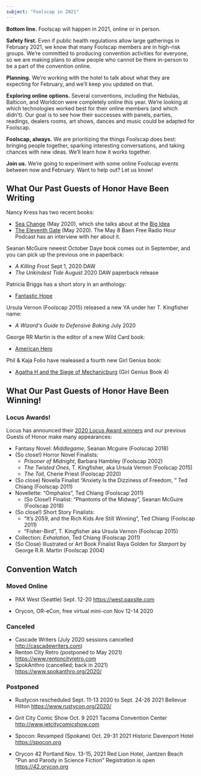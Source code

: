 ```yaml
---
subject: "Foolscap in 2021"
---
```


**Bottom line.** Foolscap will happen in 2021, online or in person.

**Safety first.** Even if public health regulations allow large gatherings in February 2021, we know that many Foolscap members are in high-risk groups. We’re committed to producing convention activities for everyone, so we are making plans to allow people who cannot be there in-person to be a part of the convention online.

**Planning.** We’re working with the hotel to talk about what they are expecting for February, and we’ll keep you updated on that.

**Exploring online options.** Several conventions, including the Nebulas, Balticon, and Worldcon were completely online this year. We’re looking at which technologies worked best for their online members (and which didn’t). Our goal is to see how their successes with panels, parties, readings, dealers rooms, art shows, dances and music could be adapted for Foolscap.

**Foolscap, always.** We are prioritizing the things Foolscap does best: bringing people together, sparking interesting conversations, and taking chances with new ideas. We’ll learn how it works together.

**Join us.** We’re going to experiment with some online Foolscap events between now and February. Want to help out? Let us know!


## What Our Past Guests of Honor Have Been Writing

Nancy Kress has two recent books: 

- [Sea Change](https://tachyonpublications.com/product/sea-changes/) (May 2020), which she talks about at the [Big Idea](https://whatever.scalzi.com/2020/05/22/the-big-idea-nancy-kress-6/)
- [The Eleventh Gate](https://www.baen.com/the-eleventh-gate.html) (May 2020). The May 8 Baen Free Radio Hour Podcast has an interview with her about it. 

Seanan McGuire newest October Daye book comes out in September, and you can pick up the previous one in paperback: 

- *A Killing Frost* Sept 1, 2020 DAW
- *The Unkindest Tide* August 2020 DAW paperback release

Patricia Briggs has a short story in an anthology: 

- [Fantastic Hope](https://www.penguinrandomhouse.com/books/611815/fantastic-hope-by-edited-by-laurell-k-hamilton-and-william-mccaskey/)

Ursula Vernon (Foolscap 2015) released a new YA under her T. Kingfisher name:

- *A Wizard's Guide to Defensive Baking* July 2020

George RR Martin is the editor of a new Wild Card book: 

- [American Hero](https://us.macmillan.com/books/9780765396402)

Phil & Kaja Folio have realeased a fourth new Girl Genius book:

- [Agatha H and the Siege of Mechanicburg](https://www.skyhorsepublishing.com/9781949102277/agatha-h-and-the-siege-of-mechanicsburg/) (Girl Genius Book 4)

## What Our Past Guests of Honor Have Been Winning!

### Locus Awards!

Locus has announced their [2020 Locus Award winners](https://locusmag.com/2020/06/locus-awards-winners-2020/) and our previous Guests of Honor make many appearances:

- Fantasy Novel: *Middlegame*, Seanan Mcguire (Foolscap 2018)
- (So close!) Horror Novel Finalists: 
    - *Prisoner of Midnight*, Barbara Hambley (Foolscap 2002)
    - *The Twisted Ones*, T. Kingfisher, aka Ursula Vernon (Foolscap 2015)
    - *The Toll*, Cherie Priest (Foolscap 2020)
- (So close) Novella Finalist “Anxiety Is the Dizziness of Freedom, ” Ted Chiang (Foolscap 2011)
- Novellette: “Omphalos”, Ted Chiang (Foolscap 2011)
     - (So Close!) Finalist: “Phantoms of the Midway”, Seanan McGuire (Foolscap 2018)
- (So close!) Short Story Finalists:
     - “It’s 2059, and the Rich Kids Are Still Winning“, Ted Chiang (Foolscap 2011)
     - “Fisher-Bird”, T. Kingfisher aka Ursula Vernon (Foolscap 2015)
- Collection: *Exhalation*, Ted Chiang (Foolscap 2011)
- (So Close) Illustrated or Art Book Finalist Raya Golden for *Starport* by George R.R. Martin (Foolscap 2004)

## Convention Watch

### Moved Online
- PAX West (Seattle)
Sept. 12-20 
https://west.paxsite.com

- Orycon, OR-eCon, free virtual mini-con
Nov 12-14 2020

### Canceled
- Cascade Writers (July 2020 sessions cancelled
<http://cascadewriters.com>)
- Renton City Retro (postponed to May 2021)
https://www.rentoncityretro.com
- SpokAnthro (cancelled; back in 2021)
https://www.spokanthro.org/2020/


### Postponed
- Rustycon
rescheduled Sept. 11-13 2020 to Sept. 24-26 2021
Bellevue Hilton
https://www.rustycon.org/2020/

- Grit City Comic Show
Oct. 9 2021
Tacoma Convention Center
http://www.jetcitycomicshow.com

- Spocon: Revamped (Spokane)
Oct. 29-31 2021
Historic Davenport Hotel
https://spocon.org

- Orycon 42
Portland
Nov. 13-15, 2021
Red Lion Hotel, Jantzen Beach
“Pun and Parody in Science Fiction”
Registration is open
https://42.orycon.org
